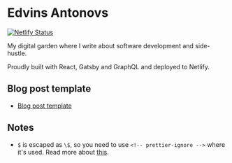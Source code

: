 # Edvins Antonovs

[![Netlify Status](https://api.netlify.com/api/v1/badges/da4186cd-7306-4c88-a37c-fc288b3552b1/deploy-status)](https://app.netlify.com/sites/edvins/deploys)

My digital garden where I write about software development and side-hustle.

Proudly built with React, Gatsby and GraphQL and deployed to Netlify.

## Blog post template

- [Blog post template](./BLOG_POST_TEMPLATE.md)

## Notes

- `$` is escaped as `\$`, so you need to use `<!-- prettier-ignore -->` where it's used. Read more about [this](https://github.com/prettier/prettier/issues/6213).
